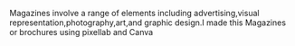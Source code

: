 Magazines involve a range of elements including advertising,visual representation,photography,art,and graphic design.I made this Magazines or brochures using pixellab and Canva
